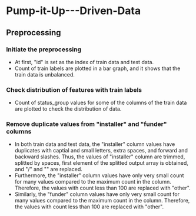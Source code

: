 # Pump-it-Up---Driven-Data

## Preprocessing

### Initiate the preprocessing

* At first, "id" is set as the index of train data and test data.
* Count of train labels are plotted in a bar graph, and it shows that the train data is unbalanced.

### Check distribution of features with train labels

* Count of status_group values for some of the columns of the train data are plotted to check the distribution of data.

### Remove duplicate values from "installer" and "funder" columns

* In both train data and test data, the "installer" column values have duplicates with captial and small letters, extra spaces, and forward and backward slashes. Thus, the values of "installer" column are trimmed, splitted by spaces, first element of the splitted output array is obtained, and "/" and "\" are replaced.
* Furthermore, the "installer" column values have only very small count for many values compared to the maximum count in the column. Therefore, the values with count less than 100 are replaced with "other".
* Similarly, the "funder" column values have only very small count for many values compared to the maximum count in the column. Therefore, the values with count less than 100 are replaced with "other".
